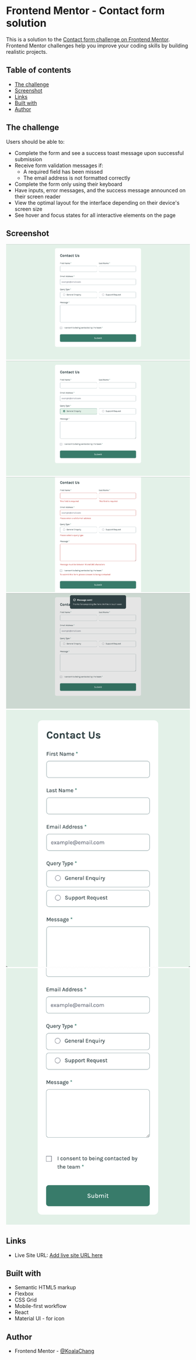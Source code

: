 # Frontend Mentor - Contact form solution

This is a solution to the [Contact form challenge on Frontend Mentor](https://www.frontendmentor.io/challenges/contact-form--G-hYlqKJj). Frontend Mentor challenges help you improve your coding skills by building realistic projects. 

## Table of contents


- [The challenge](#the-challenge)
- [Screenshot](#screenshot)
- [Links](#links)
- [Built with](#built-with)
- [Author](#author)



## The challenge

Users should be able to:

- Complete the form and see a success toast message upon successful submission
- Receive form validation messages if:
  - A required field has been missed
  - The email address is not formatted correctly
- Complete the form only using their keyboard
- Have inputs, error messages, and the success message announced on their screen reader
- View the optimal layout for the interface depending on their device's screen size
- See hover and focus states for all interactive elements on the page

## Screenshot

![](./public/截圖%202024-12-10%20晚上10.50.30.png)
![](./public/截圖%202024-12-10%20晚上10.58.17.png)
![](./public/截圖%202024-12-10%20晚上10.54.29.png)
![](./public/截圖%202024-12-10%20晚上10.54.43.png)
![](./public/截圖%202024-12-10%20晚上10.56.15.png)
![](./public/截圖%202024-12-10%20晚上10.56.24.png)


## Links

- Live Site URL: [Add live site URL here](https://your-live-site-url.com)

## Built with

- Semantic HTML5 markup
- Flexbox
- CSS Grid
- Mobile-first workflow
- React
- Material UI - for icon

## Author

- Frontend Mentor - [@KoalaChang](https://www.frontendmentor.io/profile/KoalaChang)
